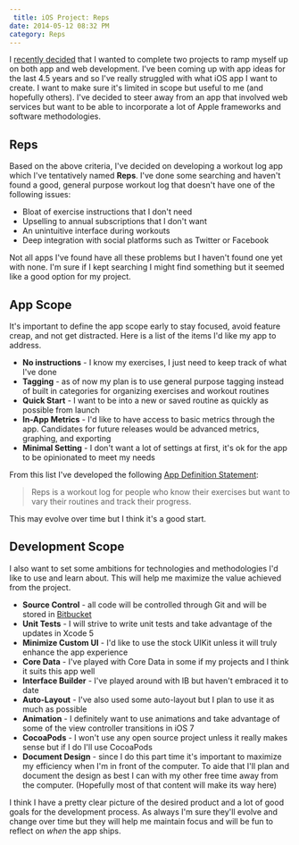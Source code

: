 ```yaml
---
 title: iOS Project: Reps
date: 2014-05-12 08:32 PM
category: Reps
---
```


I [recently decided](/2014/05/07/starting-projects/) that I wanted to complete two projects to ramp myself up on both app and web development. I've been coming up with app ideas for the last 4.5 years and so I've really struggled with what iOS app I want to create. I want to make sure it's limited in scope but useful to me (and hopefully others). I've decided to steer away from an app that involved web services but want to be able to incorporate a lot of Apple frameworks and software methodologies.

## Reps

Based on the above criteria, I've decided on developing a workout log app which I've tentatively named **Reps**. I've done some searching and haven't found a good, general purpose workout log that doesn't have one of the following issues:

* Bloat of exercise instructions that I don't need
* Upselling to annual subscriptions that I don't want
* An unintuitive interface during workouts
* Deep integration with social platforms such as Twitter or Facebook

Not all apps I've found have all these problems but I haven't found one yet with none. I'm sure if I kept searching I might find something but it seemed like a good option for my project.

## App Scope
It's important to define the app scope early to stay focused, avoid feature creap, and not get distracted. Here is a list of the items I'd like my app to address.

* **No instructions** - I know my exercises, I just need to keep track of what I've done
* **Tagging** - as of now my plan is to use general purpose tagging instead of built in categories for organizing exercises and workout routines
* **Quick Start** - I want to be into a new or saved routine as quickly as possible from launch
* **In-App Metrics** - I'd like to have access to basic metrics through the app. Candidates for future releases would be advanced metrics, graphing, and exporting
* **Minimal Setting** - I don't want a lot of settings at first, it's ok for the app to be opinionated to meet my needs

From this list I've developed the following [App Definition Statement](https://developer.apple.com/library/ios/documentation/userexperience/conceptual/mobilehig/Process.html):

>Reps is a workout log for people who know their exercises but want to vary their routines and track their progress.

This may evolve over time but I think it's a good start.

## Development Scope
I also want to set some ambitions for technologies and methodologies I'd like to use and learn about. This will help me maximize the value achieved from the project.

* **Source Control** - all code will be controlled through Git and will be stored in [Bitbucket](https://bitbucket.org)
* **Unit Tests** - I will strive to write unit tests and take advantage of the updates in Xcode 5
* **Minimize Custom UI** - I'd like to use the stock UIKit unless it will truly enhance the app experience
* **Core Data** - I've played with Core Data in some if my projects and I think it suits this app well
* **Interface Builder** - I've played around with IB but haven't embraced it to date
* **Auto-Layout** - I've also used some auto-layout but I plan to use it as much as possible
* **Animation** - I definitely want to use animations and take advantage of some of the view controller transitions in iOS 7
* **CocoaPods** - I won't use any open source project unless it really makes sense but if I do I'll use CocoaPods
* **Document Design** - since I do this part time it's important to maximize my efficiency when I'm in front of the computer. To aide that I'll plan and document the design as best I can with my other free time away from the computer. (Hopefully most of that content will make its way here)

I think I have a pretty clear picture of the desired product and a lot of good goals for the development process. As always I'm sure they'll evolve and change over time but they will help me maintain focus and will be fun to reflect on *when* the app ships.